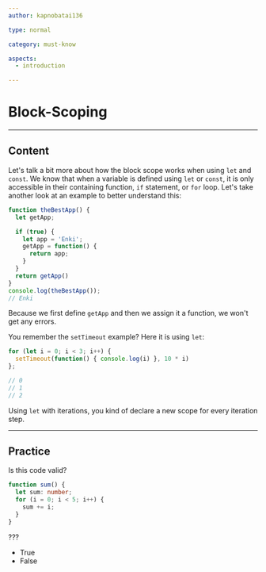 ```yaml
---
author: kapnobatai136

type: normal

category: must-know

aspects:
  - introduction

---
```


# Block-Scoping

---
## Content

Let's talk a bit more about how the block scope works when using `let` and `const`. We know that when a variable is defined using `let` or `const`, it is only accessible in their containing function, `if` statement, or `for` loop. Let's take another look at an example to better understand this:

```ts
function theBestApp() {
  let getApp;

  if (true) {
    let app = 'Enki';
    getApp = function() {
      return app;
    }
  }
  return getApp()
}
console.log(theBestApp());
// Enki
```

Because we first define `getApp` and then we assign it a function, we won't get any errors.

You remember the `setTimeout` example? Here it is using `let`:

```ts
for (let i = 0; i < 3; i++) {
  setTimeout(function() { console.log(i) }, 10 * i)
};

// 0
// 1
// 2
```

Using `let` with iterations, you kind of declare a new scope for every iteration step.

---
## Practice

Is this code valid?

```ts
function sum() {
  let sum: number;
  for (i = 0; i < 5; i++) {
    sum += i;
  }
}
```

???

* True
* False